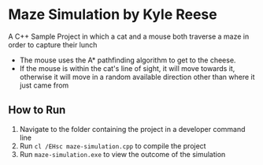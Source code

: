 # Maze Simulation by Kyle Reese

A C++ Sample Project in which a cat and a mouse both traverse a maze in order to capture their lunch

* The mouse uses the A* pathfinding algorithm to get to the cheese.
* If the mouse is within the cat's line of sight, it will move towards it, otherwise it will move in a random available direction other than where it just came from

## How to Run
1. Navigate to the folder containing the project in a developer command line
2. Run `cl /EHsc maze-simulation.cpp` to compile the project
3. Run `maze-simulation.exe` to view the outcome of the simulation
